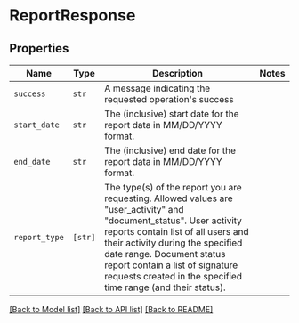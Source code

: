 # ReportResponse



## Properties

| Name | Type | Description | Notes |
| ---- | ---- | ----------- | ----- |
| `success` | ```str``` |  A message indicating the requested operation&#39;s success  |  |
| `start_date` | ```str``` |  The (inclusive) start date for the report data in MM/DD/YYYY format.  |  |
| `end_date` | ```str``` |  The (inclusive) end date for the report data in MM/DD/YYYY format.  |  |
| `report_type` | ```[str]``` |  The type(s) of the report you are requesting. Allowed values are &quot;user_activity&quot; and &quot;document_status&quot;. User activity reports contain list of all users and their activity during the specified date range. Document status report contain a list of signature requests created in the specified time range (and their status).  |  |


[[Back to Model list]](../README.md#documentation-for-models) [[Back to API list]](../README.md#documentation-for-api-endpoints) [[Back to README]](../README.md)


